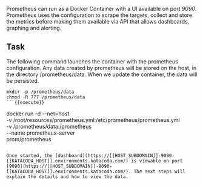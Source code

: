 Prometheus can run as a Docker Container with a UI available on port _9090_. Prometheus uses the configuration to scrape the targets, collect and store the metrics before making them available via API that allows dashboards, graphing and alerting.

## Task

The following command launches the container with the prometheus configuration. Any data created by prometheus will be stored on the host, in the directory /prometheus/data. When we update the container, the data will be persisted.

```
mkdir -p /prometheus/data
chmod -R 777 /prometheus/data
```{{execute}}

```
docker run -d --net=host \
    -v /root/resources/prometheus.yml:/etc/prometheus/prometheus.yml \
    -v /prometheus/data:/prometheus \
    --name prometheus-server \
    prom/prometheus
```{{execute}}

Once started, the [dashboard](https://[[HOST_SUBDOMAIN]]-9090-[[KATACODA_HOST]].environments.katacoda.com/) is viewable on port [9090](https://[[HOST_SUBDOMAIN]]-9090-[[KATACODA_HOST]].environments.katacoda.com/). The next steps will explain the details and how to view the data.

